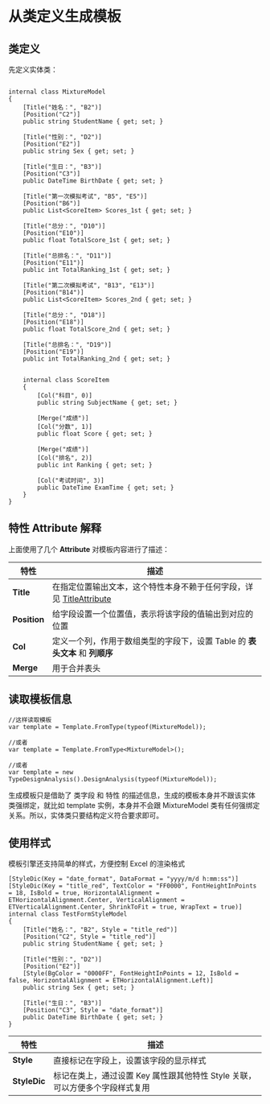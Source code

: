 # 从类定义生成模板

## 类定义

先定义实体类：

```CSharp

internal class MixtureModel
{
    [Title("姓名：", "B2")]
    [Position("C2")]
    public string StudentName { get; set; }

    [Title("性别：", "D2")]
    [Position("E2")]
    public string Sex { get; set; }

    [Title("生日：", "B3")]
    [Position("C3")]
    public DateTime BirthDate { get; set; }

    [Title("第一次模拟考试", "B5", "E5")]
    [Position("B6")]
    public List<ScoreItem> Scores_1st { get; set; }

    [Title("总分：", "D10")]
    [Position("E10")]
    public float TotalScore_1st { get; set; }

    [Title("总排名：", "D11")]
    [Position("E11")]
    public int TotalRanking_1st { get; set; }

    [Title("第二次模拟考试", "B13", "E13")]
    [Position("B14")]
    public List<ScoreItem> Scores_2nd { get; set; }

    [Title("总分：", "D18")]
    [Position("E18")]
    public float TotalScore_2nd { get; set; }

    [Title("总排名：", "D19")]
    [Position("E19")]
    public int TotalRanking_2nd { get; set; }


    internal class ScoreItem
    {
        [Col("科目", 0)]
        public string SubjectName { get; set; }

        [Merge("成绩")]
        [Col("分数", 1)]
        public float Score { get; set; }

        [Merge("成绩")]
        [Col("排名", 2)]
        public int Ranking { get; set; }

        [Col("考试时间", 3)]
        public DateTime ExamTime { get; set; }
    }
}

```

## 特性 Attribute 解释


上面使用了几个 **Attribute** 对模板内容进行了描述：

|  特性  | 描述 |
|---|---|
| **Title** | 在指定位置输出文本，这个特性本身不赖于任何字段，详见 [TitleAttribute](../Attributes/Title.md) |
| **Position** | 给字段设置一个位置值，表示将该字段的值输出到对应的位置 |
| **Col** | 定义一个列，作用于数组类型的字段下，设置 Table 的 **表头文本** 和 **列顺序** |
| **Merge** | 用于合并表头 |


## 读取模板信息

```CSharp
//这样读取模板
var template = Template.FromType(typeof(MixtureModel));

//或者
var template = Template.FromType<MixtureModel>();

//或者
var template = new TypeDesignAnalysis().DesignAnalysis(typeof(MixtureModel));
```

生成模板只是借助了 类字段 和 特性 的描述信息，生成的模板本身并不跟该实体类强绑定，就比如 template 实例，本身并不会跟 MixtureModel 类有任何强绑定关系。所以，实体类只要结构定义符合要求即可。

## 使用样式

模板引擎还支持简单的样式，方便控制 Excel 的渲染格式

```Csharp
[StyleDic(Key = "date_format", DataFormat = "yyyy/m/d h:mm:ss")]
[StyleDic(Key = "title_red", TextColor = "FF0000", FontHeightInPoints = 18, IsBold = true, HorizontalAlignment = ETHorizontalAlignment.Center, VerticalAlignment = ETVerticalAlignment.Center, ShrinkToFit = true, WrapText = true)]
internal class TestFormStyleModel
{
    [Title("姓名：", "B2", Style = "title_red")]
    [Position("C2", Style = "title_red")]
    public string StudentName { get; set; }

    [Title("性别：", "D2")]
    [Position("E2")]
    [Style(BgColor = "0000FF", FontHeightInPoints = 12, IsBold = false, HorizontalAlignment = ETHorizontalAlignment.Left)]
    public string Sex { get; set; }

    [Title("生日：", "B3")]
    [Position("C3", Style = "date_format")]
    public DateTime BirthDate { get; set; }
}
```

|  特性  | 描述 |
|---|---|
| **Style** | 直接标记在字段上，设置该字段的显示样式 |
| **StyleDic** | 标记在类上，通过设置 Key 属性跟其他特性 Style 关联，可以方便多个字段样式复用 |

